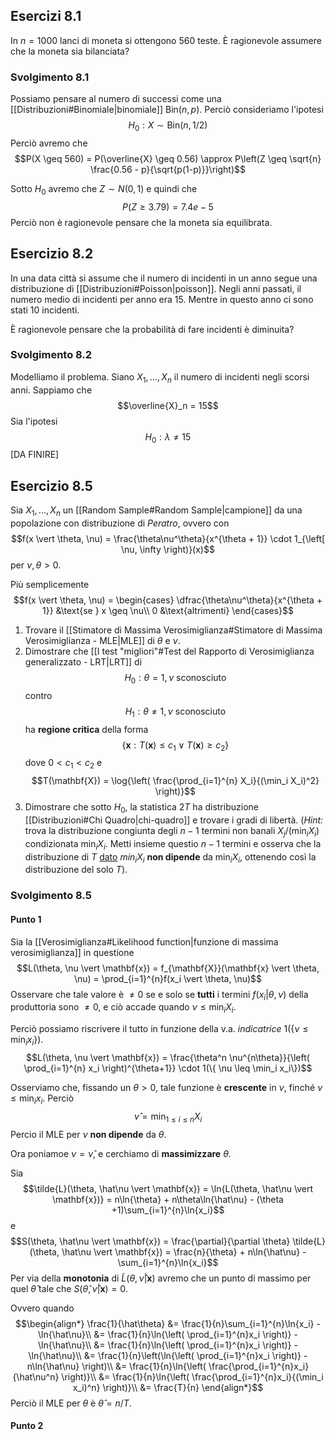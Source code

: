 ## Esercizi 8.1
In $n = 1000$ lanci di moneta si ottengono $560$ teste.
È ragionevole assumere che la moneta sia bilanciata?

### Svolgimento 8.1
Possiamo pensare al numero di successi come una [[Distribuzioni#Binomiale|binomiale]] $\text{Bin}(n, p)$.
Perciò consideriamo l'ipotesi $$H_0: X \sim \text{Bin}(n, 1/2)$$ 
Perciò avremo che 
$$P(X \geq 560) = P(\overline{X} \geq 0.56) \approx P\left(Z \geq \sqrt{n} \frac{0.56 - p}{\sqrt{p(1-p)}}\right)$$

Sotto $H_0$ avremo che $Z \sim N(0,1)$ e quindi che $$P(Z \geq 3.79) = 7.4e-5$$
Perciò non è ragionevole pensare che la moneta sia equilibrata.

## Esercizio 8.2
In una data città si assume che il numero di incidenti in un anno segue una distribuzione di [[Distribuzioni#Poisson|poisson]].
Negli anni passati, il numero medio di incidenti per anno era 15.
Mentre in questo anno ci sono stati 10 incidenti.

È ragionevole pensare che la probabilità di fare incidenti è diminuita?

### Svolgimento 8.2
Modelliamo il problema.
Siano $X_1, ..., X_n$ il numero di incidenti negli scorsi anni.
Sappiamo che $$\overline{X}_n = 15$$
Sia l'ipotesi $$H_0: \lambda \neq 15$$
[DA FINIRE]

## Esercizio 8.5
Sia $X_1, ..., X_n$ un [[Random Sample#Random Sample|campione]] da una popolazione con distribuzione di *Peratro*, ovvero con
$$f(x \vert \theta, \nu) = \frac{\theta\nu^\theta}{x^{\theta + 1}} \cdot 1_{\left[ \nu, \infty \right)}(x)$$ per $\nu, \theta > 0$.

Più semplicemente
$$f(x \vert \theta, \nu) =
\begin{cases}
\dfrac{\theta\nu^\theta}{x^{\theta + 1}} &\text{se } x \geq \nu\\
0 &\text{altrimenti}
\end{cases}$$

1. Trovare il [[Stimatore di Massima Verosimiglianza#Stimatore di Massima Verosimiglianza - MLE|MLE]] di $\theta$ e $\nu$.
2. Dimostrare che [[I test "migliori"#Test del Rapporto di Verosimiglianza generalizzato - LRT|LRT]] di $$H_0: \theta = 1, \nu \text{ sconosciuto}$$ contro $$H_1: \theta \neq 1, \nu \text{ sconosciuto}$$
ha **regione critica** della forma $$\{ \mathbf{x} : T(\mathbf{x}) \leq c_1 \lor T(\mathbf{x}) \geq c_2 \}$$ dove $0 < c_1 < c_2$ e 
$$T(\mathbf{X}) = \log{\left( \frac{\prod_{i=1}^{n} X_i}{(\min_i X_i)^2}  \right)}$$
3. Dimostrare che sotto $H_0$, la statistica $2T$ ha distribuzione [[Distribuzioni#Chi Quadro|chi-quadro]] e trovare i gradi di libertà. (*Hint:* trova la distribuzione congiunta degli $n-1$ termini non banali $X_j/(\min_i X_i)$ condizionata $\min_i X_i$. Metti insieme questio $n-1$ termini e osserva che la distribuzione di $T$ <u>dato</u> $min_i X_i$ **non dipende** da $\min_i X_i$, ottenendo così la distribuzione del solo $T$).

### Svolgimento 8.5
#### Punto 1
Sia la [[Verosimiglianza#Likelihood function|funzione di massima verosimiglianza]] in questione
$$L(\theta, \nu \vert \mathbf{x}) = f_{\mathbf{X}}(\mathbf{x} \vert \theta, \nu) = \prod_{i=1}^{n}f(x_i \vert \theta, \nu)$$
Osservare che tale valore è $\neq 0$ se e solo se **tutti** i termini $f(x_i \vert \theta, \nu)$ della produttoria sono $\neq 0$, e ciò accade quando $\nu \leq \min_i X_i$.

Perciò possiamo riscrivere il tutto in funzione della v.a. *indicatrice* $1(\{\nu \leq \min_i x_i\})$.
$$L(\theta, \nu \vert \mathbf{x}) = \frac{\theta^n \nu^{n\theta}}{\left( \prod_{i=1}^{n} x_i \right)^{\theta+1}} \cdot 1(\{ \nu \leq \min_i x_i\})$$

Osserviamo che, fissando un $\theta > 0$, tale funzione è **crescente** in $\nu$, finché $\nu \leq \min_i x_i$.
Perciò $$\hat\nu = \min_{1 \leq i \leq n} X_i$$
Percio il MLE per $\nu$ **non dipende** da $\theta$.

Ora poniamoe $\nu = \hat\nu$, e cerchiamo di **massimizzare** $\theta$.

Sia $$\tilde{L}(\theta, \hat\nu \vert \mathbf{x}) = \ln{L(\theta, \hat\nu \vert \mathbf{x})} = n\ln{\theta} + n\theta\ln{\hat\nu} - (\theta +1)\sum_{i=1}^{n}\ln{x_i}$$
e $$S(\theta, \hat\nu \vert \mathbf{x}) = \frac{\partial}{\partial \theta} \tilde{L}(\theta, \hat\nu \vert \mathbf{x}) = \frac{n}{\theta} + n\ln{\hat\nu} - \sum_{i=1}^{n}\ln{x_i}$$
Per via della **monotonia** di $\tilde{L}(\theta, \hat\nu \vert \mathbf{x})$ avremo che un punto di massimo per quel $\hat\theta$ tale che $S(\hat\theta, \hat\nu \vert \mathbf{x}) = 0$.

Ovvero quando
$$\begin{align*}
\frac{1}{\hat\theta}
&= \frac{1}{n}\sum_{i=1}^{n}\ln{x_i} - \ln{\hat\nu}\\
&= \frac{1}{n}\ln{\left( \prod_{i=1}^{n}x_i \right)} - \ln{\hat\nu}\\
&= \frac{1}{n}\ln{\left( \prod_{i=1}^{n}x_i \right)} - \ln{\hat\nu}\\
&= \frac{1}{n}\left(\ln{\left( \prod_{i=1}^{n}x_i \right)} - n\ln{\hat\nu} \right)\\
&= \frac{1}{n}\ln{\left( \frac{\prod_{i=1}^{n}x_i}{\hat\nu^n} \right)}\\
&= \frac{1}{n}\ln{\left( \frac{\prod_{i=1}^{n}x_i}{(\min_i x_i)^n} \right)}\\
&= \frac{T}{n}
\end{align*}$$
Perciò il MLE per $\theta$ è $\hat\theta = n/T$.

#### Punto 2
